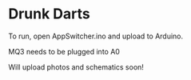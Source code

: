 # Drunk Darts
To run, open AppSwitcher.ino and upload to Arduino.

MQ3 needs to be plugged into A0

Will upload photos and schematics soon!